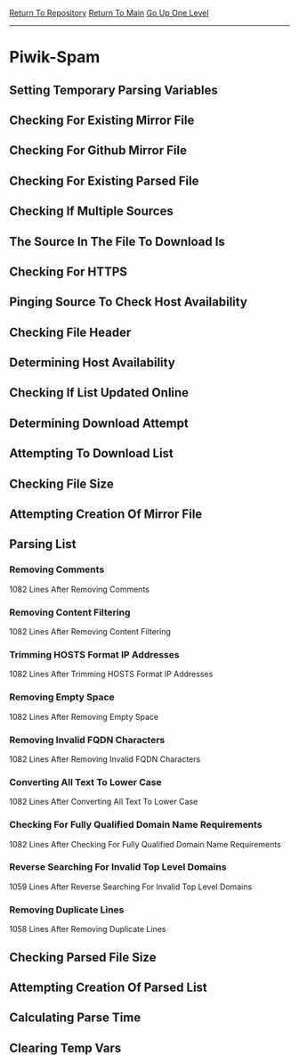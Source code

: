 [Return To Repository](https://github.com/deathbybandaid/piholeparser/)
[Return To Main](https://github.com/deathbybandaid/piholeparser/blob/master/RecentRunLogs/Mainlog.md)
[Go Up One Level](https://github.com/deathbybandaid/piholeparser/blob/master/RecentRunLogs/TopLevelScripts/30-Processing-External-Blacklists.md)
____________________________________
# Piwik-Spam
## Setting Temporary Parsing Variables
## Checking For Existing Mirror File
## Checking For Github Mirror File
## Checking For Existing Parsed File
## Checking If Multiple Sources
## The Source In The File To Download Is
## Checking For HTTPS
## Pinging Source To Check Host Availability
## Checking File Header
## Determining Host Availability
## Checking If List Updated Online
## Determining Download Attempt
## Attempting To Download List
## Checking File Size
## Attempting Creation Of Mirror File
## Parsing List
### Removing Comments
1082 Lines After Removing Comments
### Removing Content Filtering
1082 Lines After Removing Content Filtering
### Trimming HOSTS Format IP Addresses
1082 Lines After Trimming HOSTS Format IP Addresses
### Removing Empty Space
1082 Lines After Removing Empty Space
### Removing Invalid FQDN Characters
1082 Lines After Removing Invalid FQDN Characters
### Converting All Text To Lower Case
1082 Lines After Converting All Text To Lower Case
### Checking For Fully Qualified Domain Name Requirements
1082 Lines After Checking For Fully Qualified Domain Name Requirements
### Reverse Searching For Invalid Top Level Domains
1059 Lines After Reverse Searching For Invalid Top Level Domains
### Removing Duplicate Lines
1058 Lines After Removing Duplicate Lines
## Checking Parsed File Size
## Attempting Creation Of Parsed List
## Calculating Parse Time
## Clearing Temp Vars
